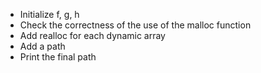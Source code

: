- Initialize f, g, h
- Check the correctness of the use of the malloc function
- Add realloc for each dynamic array
- Add a path
- Print the final path